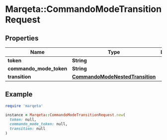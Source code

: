 # Marqeta::CommandoModeTransitionRequest

## Properties

| Name | Type | Description | Notes |
| ---- | ---- | ----------- | ----- |
| **token** | **String** |  | [optional] |
| **commando_mode_token** | **String** |  |  |
| **transition** | [**CommandoModeNestedTransition**](CommandoModeNestedTransition.md) |  |  |

## Example

```ruby
require 'marqeta'

instance = Marqeta::CommandoModeTransitionRequest.new(
  token: null,
  commando_mode_token: null,
  transition: null
)
```

